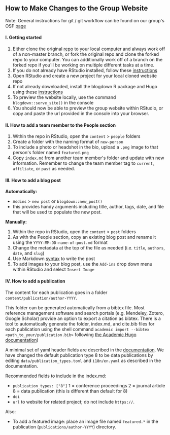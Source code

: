 ## How to Make Changes to the Group Website
Note: General instructions for git / git workflow can be found on our group's OSF [page](https://osf.io/tzmhp/wiki/Using%20Git%20and%20GitHub/)


#### I. Getting started

1. Either clone the original [repo](https://github.com/az-digitalag/group-website) to your local computer and always work off of a non-master branch, or fork the original repo and clone the forked repo to your computer. You can additionally work off of a branch on the forked repo if you'll be working on multiple different tasks at a time. 
2. If you do not already have RStudio installed, follow these [instructions](https://rstudio.com/products/rstudio/download/)
3. Open RStudio and create a new project for your local cloned website repo
4. If not already downloaded, install the blogdown R package and Hugo using these [instructions](https://bookdown.org/yihui/blogdown/installation.html)
5. To preview the website locally, use the command `blogdown::serve_site()` in the console
6. You should now be able to preview the group website within RStudio, or copy and paste the url provided in the console into your browser. 

#### II. How to add a team member to the People section

1. Within the repo in RStudio, open the `content` > `people` folders
2. Create a folder with the naming format of `new-person`
3. To include a photo or headshot in the bio, upload a `.png` image to that person's folder named `featured.png`
4. Copy `index.md` from another team member's folder and update with new information. Remember to change the team member tag to `current`, `affiliate`, or `past` as needed.

#### III. How to add a blog post

**Automatically:** 
-  `Addins` > `new post` or `blogdown::new_post()`
  - this provides handy arguments including title, author, tags, date, and file that will be used to populate the new post. 
  
**Manually:**
1. Within the repo in RStudio, open the `content` > `post` folders
2. As with the People section, copy an existing blog post and rename it using the `YYYY-MM-DD-name-of-post.md` format
3. Change the metadata at the top of the file as needed (i.e. `title`, `authors`, `date`, and `slug`)
4. Use Markdown [syntax](https://www.markdownguide.org/basic-syntax/) to write the post
5. To add images to your blog post, use the `Add-ins` drop down menu within RStudio and select `Insert Image`

#### IV. How to add a publication

The content for each publication goes in a folder `content/publication/author-YYYY`.

This folder can be generated automatically from a bibtex file. Most reference management software and search portals (e.g. Mendeley, Zotero, Google Scholar) provide an option to export a citation as bibtex. There is a tool to automatically generate the folder, index.md, and cite.bib files for each publication using the shell command `academic import --bibtex <path_to_your/publication.bib>` following [the Academic Hugo documentation](https://sourcethemes.com/academic/docs/managing-content/#create-a-publication))

A minimal set of yaml header fields are described in the [documentation](https://sourcethemes.com/academic/docs/managing-content/#manually). We have changed the default publication type 8 to be data publications by editing `data/publication_types.toml` and `i18n/en.yaml` as described in the documentation. 

Recommended fields to include in the index.md:  
* `publication_types: ["8"]` 
  1 = conference proceedings
  2 = journal article
  8 = data publication (this is different than default for 8)
* `doi`
* `url` to website for related project; do not include `https://`.

Also:
* To add a featured image: place an image file named `featured.*` in the publication (`publications/author-YYYY`) directory. 
